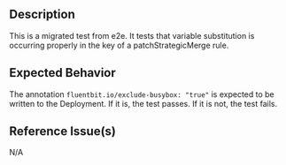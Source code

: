## Description

This is a migrated test from e2e. It tests that variable substitution is occurring properly in the key of a patchStrategicMerge rule.

## Expected Behavior

The annotation `fluentbit.io/exclude-busybox: "true"` is expected to be written to the Deployment. If it is, the test passes. If it is not, the test fails.

## Reference Issue(s)

N/A